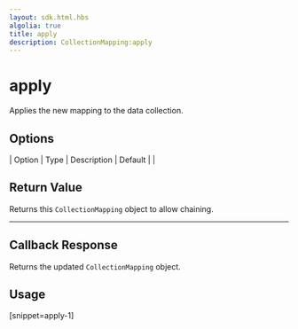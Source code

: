 ```yaml
---
layout: sdk.html.hbs
algolia: true
title: apply
description: CollectionMapping:apply
---
```


  

# apply
Applies the new mapping to the data collection.


## Options

| Option | Type | Description | Default |
|
## Return Value

Returns this `CollectionMapping` object to allow chaining.

---

## Callback Response

Returns the updated `CollectionMapping` object.

## Usage

[snippet=apply-1]
